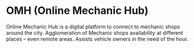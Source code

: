 # OMH (Online Mechanic Hub)

Online Mechanic Hub is a digital platform to connect to mechanic shops around the city. Agglomeration of Mechanic shops availability at different places – even remote areas. Assists vehicle owners in the need of the hour.
